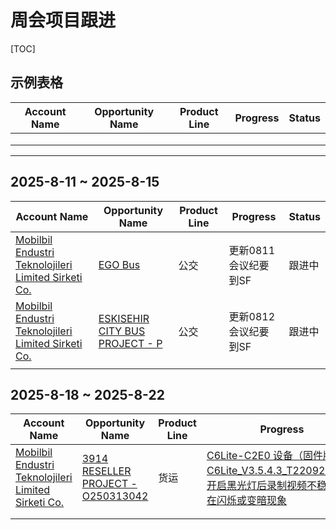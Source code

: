 # 周会项目跟进

[TOC]

## 示例表格

| Account Name | Opportunity Name | Product Line | Progress | Status |
| ------------ | ---------------- | ------------ | -------- | ------ |
|              |                  |              |          |        |
|              |                  |              |          |        |
|              |                  |              |          |        |

-----
## 2025-8-11 ~ 2025-8-15

| Account Name                                                 | Opportunity Name                                             | Product Line | Progress             | Status |
| ------------------------------------------------------------ | ------------------------------------------------------------ | ------------ | -------------------- | ------ |
| [Mobilbil Endustri Teknolojileri Limited Sirketi Co.](https://crm-streamax.lightning.force.com/lightning/r/Account/001IT00002qLhMtYAK/view) | [ EGO Bus](https://crm-streamax.lightning.force.com/lightning/r/006IT00000nAkZCYA0/view) | 公交         | 更新0811会议纪要到SF | 跟进中 |
| [Mobilbil Endustri Teknolojileri Limited Sirketi Co.](https://crm-streamax.lightning.force.com/lightning/r/Account/001IT00002qLhMtYAK/view) | [ESKISEHIR CITY BUS PROJECT - P](https://crm-streamax.lightning.force.com/lightning/r/Opportunity/006fu000004bJxVAAU/view) | 公交         | 更新0812会议纪要到SF | 跟进中 |
|                                                              |                                                              |              |                      |        |

## 2025-8-18 ~ 2025-8-22



| Account Name                                                 | Opportunity Name                                             | Product Line | Progress                                                     | Status |
| ------------------------------------------------------------ | ------------------------------------------------------------ | ------------ | ------------------------------------------------------------ | ------ |
| [Mobilbil Endustri Teknolojileri Limited Sirketi Co.](https://crm-streamax.lightning.force.com/lightning/r/Account/001IT00002qLhMtYAK/view) | [3914 RESELLER PROJECT - O250313042](https://crm-streamax.lightning.force.com/lightning/r/Opportunity/006IT00000o7GehYAE/view) | 货运         | [C6Lite-C2E0 设备（固件版本 C6Lite_V3.5.4.3_T220920.70）开启黑光灯后录制视频不稳定，存在闪烁或变暗现象](https://rdms.streamax.com/index.php?m=bug&f=view&bugID=140802) | 跟进中 |
|                                                              |                                                              |              |                                                              |        |
|                                                              |                                                              |              |                                                              |        |

